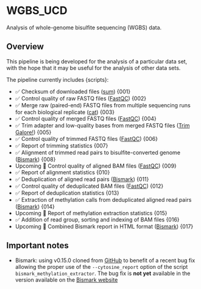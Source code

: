 # WGBS_UCD
Analysis of whole-genome bisulfite sequencing (WGBS) data.

## Overview

This pipeline is being developed for the analysis of a particular data set, with the hope that it may be useful for the analysis of other data sets.

The pipeline currently includes {scripts}:

- :white_check_mark: Checksum of downloaded files ([sum](http://man7.org/linux/man-pages/man1/sum.1.html)) {001}
- :white_check_mark: Control quality of raw FASTQ files ([FastQC](http://www.bioinformatics.babraham.ac.uk/projects/fastqc/)) {002}
- :white_check_mark: Merge raw (paired-end) FASTQ files from multiple sequencing runs for each biological replicate ([cat](http://manpages.ubuntu.com/manpages/saucy/man1/cat.1.html)) {003}
- :white_check_mark: Control quality of merged FASTQ files ([FastQC](http://www.bioinformatics.babraham.ac.uk/projects/fastqc/)) {004}
- :white_check_mark: Trim adapter and low-quality bases from merged FASTQ files ([Trim Galore!](http://www.bioinformatics.babraham.ac.uk/projects/trim_galore/)) {005}
- :white_check_mark: Control quality of trimmed FASTQ files ([FastQC](http://www.bioinformatics.babraham.ac.uk/projects/fastqc/)) {006}
- :white_check_mark: Report of trimming statistics {007}
- :white_check_mark: Alignment of trimmed read pairs to bisulfite-converted genome ([Bismark](http://www.bioinformatics.babraham.ac.uk/projects/bismark/)) {008}
- Upcoming :red_circle: Control quality of aligned BAM files ([FastQC](http://www.bioinformatics.babraham.ac.uk/projects/fastqc/)) {009}
- :white_check_mark: Report of alignment statistics {010}
- :white_check_mark: Deduplication of aligned read pairs ([Bismark](http://www.bioinformatics.babraham.ac.uk/projects/bismark/)) {011}
- :white_check_mark: Control quality of deduplicated BAM files ([FastQC](http://www.bioinformatics.babraham.ac.uk/projects/fastqc/)) {012}
- :white_check_mark: Report of deduplication statistics {013}
- :white_check_mark: Extraction of methylation calls from deduplicated aligned read pairs ([Bismark](http://www.bioinformatics.babraham.ac.uk/projects/bismark/)) {014}
- Upcoming :red_circle: Report of methylation extraction statistics {015}
- :white_check_mark: Addition of read group, sorting and indexing of BAM files {016}
- Upcoming :red_circle: Combined Bismark report in HTML format ([Bismark](http://www.bioinformatics.babraham.ac.uk/projects/bismark/)) {017}

## Important notes

- Bismark: using v0.15.0 cloned from [GitHub](https://github.com/FelixKrueger/Bismark) to benefit of a recent bug fix allowing the proper use of the `--cytosine_report` option of the script `bismark_methylation_extractor`. The bug fix is **not yet** available in the version available on the [Bismark website](http://www.bioinformatics.babraham.ac.uk/projects/download.html#bismark)
